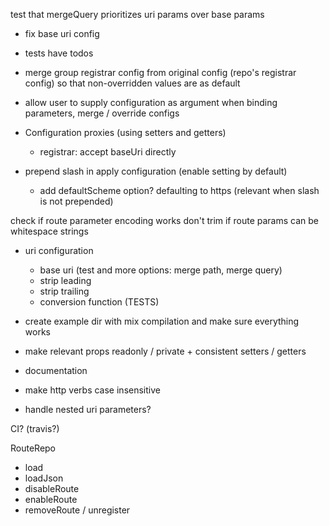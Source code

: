 test that mergeQuery prioritizes uri params over base params

- fix base uri config

- tests have todos
- merge group registrar config from original config (repo's registrar config) so that non-overridden values are as default

- allow user to supply configuration as argument when binding parameters, merge / override configs

- Configuration proxies (using setters and getters)
    - registrar: accept baseUri directly

- prepend slash in apply configuration (enable setting by default)
    - add defaultScheme option? defaulting to https (relevant when slash is not prepended)


check if route parameter encoding works
don't trim if route params can be whitespace strings

- uri configuration
    - base uri (test and more options: merge path, merge query)
    - strip leading
    - strip trailing
    - conversion function (TESTS)


- create example dir with mix compilation and make sure everything works
- make relevant props readonly / private + consistent setters / getters
- documentation
- make http verbs case insensitive
- handle nested uri parameters?

CI? (travis?)

RouteRepo
- load
- loadJson
- disableRoute
- enableRoute
- removeRoute / unregister
